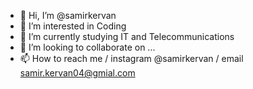 - 👋 Hi, I’m @samirkervan
- 👀 I’m interested in Coding
- 🌱 I’m currently studying IT and Telecommunications
- 💞️ I’m looking to collaborate on ...
- 📫 How to reach me / instagram @samirkervan / email samir.kervan04@gmial.com

<!---
samirkervan/samirkervan is a ✨ special ✨ repository because its `README.md` (this file) appears on your GitHub profile.
You can click the Preview link to take a look at your changes.
--->
